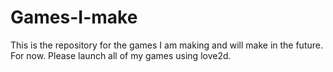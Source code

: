 # Games-I-make

This is the repository for the games I am making and will make in the future. For now. Please launch all of my games using love2d.
